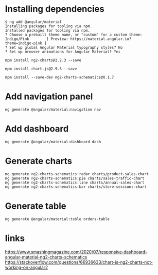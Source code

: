 # Installing dependencies

```
$ ng add @angular/material
Installing packages for tooling via npm.
Installed packages for tooling via npm.
? Choose a prebuilt theme name, or "custom" for a custom theme: Indigo/Pink        [ Preview: https://material.angular.io?theme=indigo-pink ]
? Set up global Angular Material typography styles? No
? Set up browser animations for Angular Material? Yes
```

```
npm install ng2-charts@2.2.3 --save
```

```
npm install chart.js@2.9.3 --save
```

```
npm install --save-dev ng2-charts-schematics@0.1.7
```

# Add navigation panel

```
ng generate @angular/material:navigation nav
```

# Add dashboard

```
ng generate @angular/material:dashboard dash
```

# Generate charts

```
ng generate ng2-charts-schematics:radar charts/product-sales-chart
ng generate ng2-charts-schematics:pie charts/sales-traffic-chart
ng generate ng2-charts-schematics:line charts/annual-sales-chart 
ng generate ng2-charts-schematics:bar charts/store-sessions-chart
```

# Generate table

```
ng generate @angular/material:table orders-table
```

# links

https://www.smashingmagazine.com/2020/07/responsive-dashboard-angular-material-ng2-charts-schematics   
https://stackoverflow.com/questions/66936633/chart-js-ng2-charts-not-working-on-angular2   
